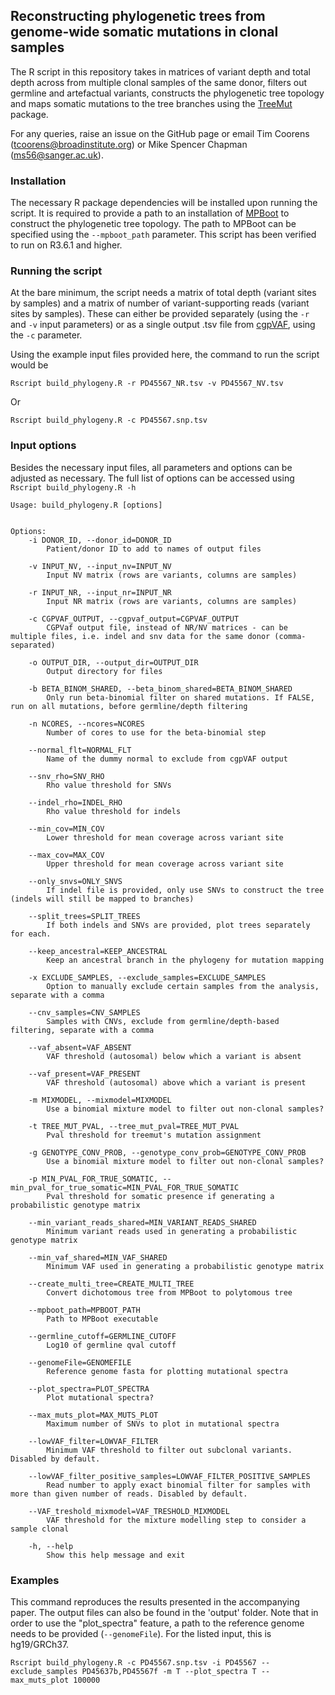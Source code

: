 ## Reconstructing phylogenetic trees from genome-wide somatic mutations in clonal samples

The R script in this repository takes in matrices of variant depth and total depth across from multiple clonal samples of the same donor, filters out germline and artefactual variants, constructs the phylogenetic tree topology and maps somatic mutations to the tree branches using the [TreeMut](https://github.com/nangalialab/treemut) package. 

For any queries, raise an issue on the GitHub page or email Tim Coorens (tcoorens@broadinstitute.org) or Mike Spencer Chapman (ms56@sanger.ac.uk).

### Installation

The necessary R package dependencies will be installed upon running the script. It is required to provide a path to an installation of [MPBoot](http://www.iqtree.org/mpboot/) to construct the phylogenetic tree topology. The path to MPBoot can be specified using the `--mpboot_path` parameter. This script has been verified to run on R3.6.1 and higher.

### Running the script
At the bare minimum, the script needs a matrix of total depth (variant sites by samples) and a matrix of number of variant-supporting reads (variant sites by samples). These can either be provided separately (using the `-r` and `-v` input parameters) or as a single output .tsv file from [cgpVAF](https://github.com/cancerit/vafCorrect), using the `-c` parameter. 

Using the example input files provided here, the command to run the script would be
```
Rscript build_phylogeny.R -r PD45567_NR.tsv -v PD45567_NV.tsv
```
Or
```
Rscript build_phylogeny.R -c PD45567.snp.tsv
```

### Input options

Besides the necessary input files, all parameters and options can be adjusted as necessary. The full list of options can be accessed using `Rscript build_phylogeny.R -h`

```
Usage: build_phylogeny.R [options]


Options:
	-i DONOR_ID, --donor_id=DONOR_ID
		Patient/donor ID to add to names of output files

	-v INPUT_NV, --input_nv=INPUT_NV
		Input NV matrix (rows are variants, columns are samples)

	-r INPUT_NR, --input_nr=INPUT_NR
		Input NR matrix (rows are variants, columns are samples)

	-c CGPVAF_OUTPUT, --cgpvaf_output=CGPVAF_OUTPUT
		CGPVaf output file, instead of NR/NV matrices - can be multiple files, i.e. indel and snv data for the same donor (comma-separated)

	-o OUTPUT_DIR, --output_dir=OUTPUT_DIR
		Output directory for files

	-b BETA_BINOM_SHARED, --beta_binom_shared=BETA_BINOM_SHARED
		Only run beta-binomial filter on shared mutations. If FALSE, run on all mutations, before germline/depth filtering

	-n NCORES, --ncores=NCORES
		Number of cores to use for the beta-binomial step

	--normal_flt=NORMAL_FLT
		Name of the dummy normal to exclude from cgpVAF output

	--snv_rho=SNV_RHO
		Rho value threshold for SNVs

	--indel_rho=INDEL_RHO
		Rho value threshold for indels

	--min_cov=MIN_COV
		Lower threshold for mean coverage across variant site

	--max_cov=MAX_COV
		Upper threshold for mean coverage across variant site

	--only_snvs=ONLY_SNVS
		If indel file is provided, only use SNVs to construct the tree (indels will still be mapped to branches)

	--split_trees=SPLIT_TREES
		If both indels and SNVs are provided, plot trees separately for each.

	--keep_ancestral=KEEP_ANCESTRAL
		Keep an ancestral branch in the phylogeny for mutation mapping

	-x EXCLUDE_SAMPLES, --exclude_samples=EXCLUDE_SAMPLES
		Option to manually exclude certain samples from the analysis, separate with a comma

	--cnv_samples=CNV_SAMPLES
		Samples with CNVs, exclude from germline/depth-based filtering, separate with a comma

	--vaf_absent=VAF_ABSENT
		VAF threshold (autosomal) below which a variant is absent

	--vaf_present=VAF_PRESENT
		VAF threshold (autosomal) above which a variant is present

	-m MIXMODEL, --mixmodel=MIXMODEL
		Use a binomial mixture model to filter out non-clonal samples?

	-t TREE_MUT_PVAL, --tree_mut_pval=TREE_MUT_PVAL
		Pval threshold for treemut's mutation assignment

	-g GENOTYPE_CONV_PROB, --genotype_conv_prob=GENOTYPE_CONV_PROB
		Use a binomial mixture model to filter out non-clonal samples?

	-p MIN_PVAL_FOR_TRUE_SOMATIC, --min_pval_for_true_somatic=MIN_PVAL_FOR_TRUE_SOMATIC
		Pval threshold for somatic presence if generating a probabilistic genotype matrix

	--min_variant_reads_shared=MIN_VARIANT_READS_SHARED
		Minimum variant reads used in generating a probabilistic genotype matrix

	--min_vaf_shared=MIN_VAF_SHARED
		Minimum VAF used in generating a probabilistic genotype matrix

	--create_multi_tree=CREATE_MULTI_TREE
		Convert dichotomous tree from MPBoot to polytomous tree

	--mpboot_path=MPBOOT_PATH
		Path to MPBoot executable

	--germline_cutoff=GERMLINE_CUTOFF
		Log10 of germline qval cutoff

	--genomeFile=GENOMEFILE
		Reference genome fasta for plotting mutational spectra

	--plot_spectra=PLOT_SPECTRA
		Plot mutational spectra?

	--max_muts_plot=MAX_MUTS_PLOT
		Maximum number of SNVs to plot in mutational spectra

	--lowVAF_filter=LOWVAF_FILTER
		Minimum VAF threshold to filter out subclonal variants. Disabled by default.

	--lowVAF_filter_positive_samples=LOWVAF_FILTER_POSITIVE_SAMPLES
		Read number to apply exact binomial filter for samples with more than given number of reads. Disabled by default.

	--VAF_treshold_mixmodel=VAF_TRESHOLD_MIXMODEL
		VAF threshold for the mixture modelling step to consider a sample clonal

	-h, --help
		Show this help message and exit
```
### Examples

This command reproduces the results presented in the accompanying paper. The output files can also be found in the 'output' folder. Note that in order to use the "plot_spectra" feature, a path to the reference genome needs to be provided (`--genomeFile`). For the listed input, this is hg19/GRCh37. 

```
Rscript build_phylogeny.R -c PD45567.snp.tsv -i PD45567 --exclude_samples PD45637b,PD45567f -m T --plot_spectra T --max_muts_plot 100000

```
